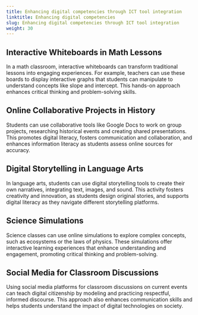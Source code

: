 ```yaml
---
title: Enhancing digital competencies through ICT tool integration
linktitle: Enhancing digital competencies
slug: Enhancing digital competencies through ICT tool integration
weight: 30
---
```


## Interactive Whiteboards in Math Lessons

In a math classroom, interactive whiteboards can transform traditional lessons into engaging experiences. For example, teachers can use these boards to display interactive graphs that students can manipulate to understand concepts like slope and intercept. This hands-on approach enhances critical thinking and problem-solving skills.

## Online Collaborative Projects in History

Students can use collaborative tools like Google Docs to work on group projects, researching historical events and creating shared presentations. This promotes digital literacy, fosters communication and collaboration, and enhances information literacy as students assess online sources for accuracy.

## Digital Storytelling in Language Arts

In language arts, students can use digital storytelling tools to create their own narratives, integrating text, images, and sound. This activity fosters creativity and innovation, as students design original stories, and supports digital literacy as they navigate different storytelling platforms.

## Science Simulations

Science classes can use online simulations to explore complex concepts, such as ecosystems or the laws of physics. These simulations offer interactive learning experiences that enhance understanding and engagement, promoting critical thinking and problem-solving.

## Social Media for Classroom Discussions

Using social media platforms for classroom discussions on current events can teach digital citizenship by modeling and practicing respectful, informed discourse. This approach also enhances communication skills and helps students understand the impact of digital technologies on society.
